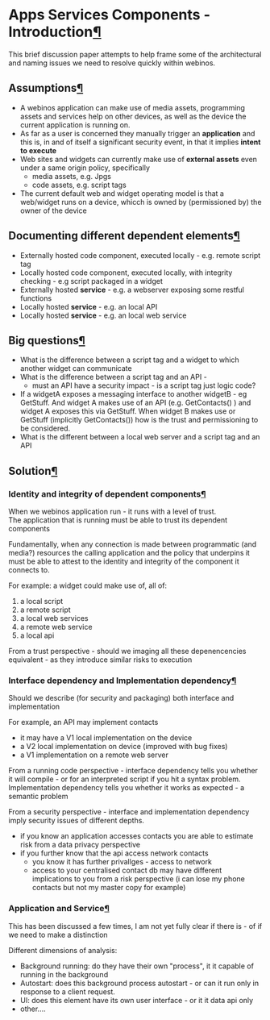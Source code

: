 Apps Services Components - Introduction[¶](#Apps-Services-Components-Introduction)
==================================================================================

This brief discussion paper attempts to help frame some of the
architectural and naming issues we need to resolve quickly within
webinos.

Assumptions[¶](#Assumptions)
----------------------------

-   A webinos application can make use of media assets, programming
    assets and services help on other devices, as well as the device the
    current application is running on.
-   As far as a user is concerned they manually trigger an
    **application** and this is, in and of itself a significant security
    event, in that it implies **intent to execute**
-   Web sites and widgets can currently make use of **external assets**
    even under a same origin policy, specifically
    -   media assets, e.g. Jpgs
    -   code assets, e.g. script tags
-   The current default web and widget operating model is that a
    web/widget runs on a device, whicch is owned by (permissioned by)
    the owner of the device

Documenting different dependent elements[¶](#Documenting-different-dependent-elements)
--------------------------------------------------------------------------------------

-   Externally hosted code component, executed locally - e.g. remote
    script tag
-   Locally hosted code component, executed locally, with integrity
    checking - e.g script packaged in a widget
-   Externally hosted **service** - e.g. a webserver exposing some
    restful functions
-   Locally hosted **service** - e.g. an local API
-   Locally hosted **service** - e.g. an local web service

Big questions[¶](#Big-questions)
--------------------------------

-   What is the difference between a script tag and a widget to which
    another widget can communicate
-   What is the difference between a script tag and an API -
    -   must an API have a security impact - is a script tag just logic
        code?
-   If a widgetA exposes a messaging interface to another widgetB - eg
    GetStuff. And widget A makes use of an API (e.g. GetContacts() ) and
    widget A exposes this via GetStuff. When widget B makes use or
    GetStuff (implicitly GetContacts()) how is the trust and
    permissioning to be considered.
-   What is the different between a local web server and a script tag
    and an API

Solution[¶](#Solution)
----------------------

### Identity and integrity of dependent components[¶](#Identity-and-integrity-of-dependent-components)

When we webinos application run - it runs with a level of trust.\
The application that is running must be able to trust its dependent
components

Fundamentally, when any connection is made between programmatic (and
media?) resources the calling application and the policy that underpins
it must be able to attest to the identity and integrity of the component
it connects to.

For example: a widget could make use of, all of:

1.  a local script
2.  a remote script
3.  a local web services
4.  a remote web service
5.  a local api

From a trust perspective - should we imaging all these depenencencies
equivalent - as they introduce similar risks to execution

### Interface dependency and Implementation dependency[¶](#Interface-dependency-and-Implementation-dependency)

Should we describe (for security and packaging) both interface and
implementation

For example, an API may implement contacts

-   it may have a V1 local implementation on the device
-   a V2 local implementation on device (improved with bug fixes)
-   a V1 implementation on a remote web server

From a running code perspective - interface dependency tells you whether
it will compile - or for an interpreted script if you hit a syntax
problem. Implementation dependency tells you whether it works as
expected - a semantic problem

From a security perspective - interface and implementation dependency
imply security issues of different depths.

-   if you know an application accesses contacts you are able to
    estimate risk from a data privacy perspective
-   if you further know that the api access network contacts
    -   you know it has further privallges - access to network
    -   access to your centralised contact db may have different
        implications to you from a risk perspective (i can lose my phone
        contacts but not my master copy for example)

### Application and Service[¶](#Application-and-Service)

This has been discussed a few times, I am not yet fully clear if there
is - of if we need to make a distinction

Different dimensions of analysis:

-   Background running: do they have their own "process", it it capable
    of running in the background
-   Autostart: does this background process autostart - or can it run
    only in response to a client request.
-   UI: does this element have its own user interface - or it it data
    api only
-   other....

